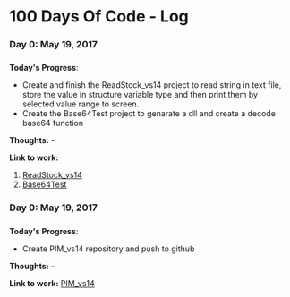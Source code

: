 # 100 Days Of Code - Log

### Day 0: May 19, 2017
##### 

**Today's Progress**: 
- Create and finish the ReadStock_vs14 project to read string in text file, store the value in structure variable type and then print them by selected value range to screen.
- Create the Base64Test project to genarate a dll and create a decode base64 function

**Thoughts:** - 

**Link to work:** 
1. [ReadStock_vs14](https://github.com/fisca/ReadStock_vs14) 
2. [Base64Test](https://github.com/fisca/Base64Test)

### Day 0: May 19, 2017
##### 

**Today's Progress**: 
- Create PIM_vs14 repository and push to github

**Thoughts:** - 

**Link to work:** [PIM_vs14](https://github.com/fisca/PIM_vs14) 
